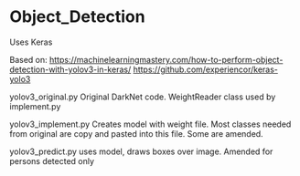 # Object_Detection

Uses Keras

Based on:
https://machinelearningmastery.com/how-to-perform-object-detection-with-yolov3-in-keras/
https://github.com/experiencor/keras-yolo3

yolov3_original.py
Original DarkNet code. WeightReader class used by implement.py

yolov3_implement.py
Creates model with weight file. Most classes needed from original are copy and pasted into this file. Some are amended.

yolov3_predict.py uses model, draws boxes over image. Amended for persons detected only
